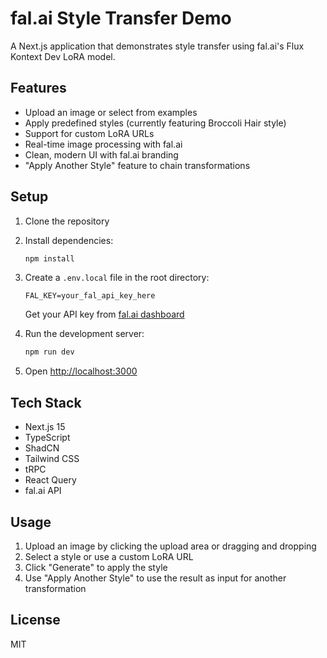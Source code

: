 # fal.ai Style Transfer Demo

A Next.js application that demonstrates style transfer using fal.ai's Flux Kontext Dev LoRA model.

## Features

- Upload an image or select from examples
- Apply predefined styles (currently featuring Broccoli Hair style)
- Support for custom LoRA URLs
- Real-time image processing with fal.ai
- Clean, modern UI with fal.ai branding
- "Apply Another Style" feature to chain transformations

## Setup

1. Clone the repository
2. Install dependencies:
   ```bash
   npm install
   ```

3. Create a `.env.local` file in the root directory:
   ```
   FAL_KEY=your_fal_api_key_here
   ```
   
   Get your API key from [fal.ai dashboard](https://fal.ai/dashboard/keys)

4. Run the development server:
   ```bash
   npm run dev
   ```

5. Open [http://localhost:3000](http://localhost:3000)

## Tech Stack

- Next.js 15
- TypeScript
- ShadCN
- Tailwind CSS
- tRPC
- React Query
- fal.ai API

## Usage

1. Upload an image by clicking the upload area or dragging and dropping
2. Select a style or use a custom LoRA URL
3. Click "Generate" to apply the style
4. Use "Apply Another Style" to use the result as input for another transformation

## License

MIT 